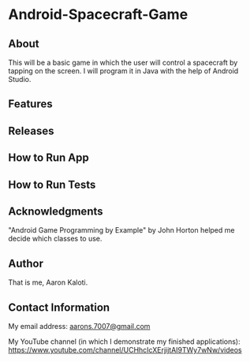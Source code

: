 # Android-Spacecraft-Game

About
-----

This will be a basic game in which the user will control a spacecraft by
tapping on the screen. I will program it in Java with the help of Android
Studio.

Features
--------



Releases
--------



How to Run App
--------------



How to Run Tests
----------------



Acknowledgments
---------------

"Android Game Programming by Example" by John Horton helped me decide
which classes to use.

Author
------

That is me, Aaron Kaloti.

Contact Information
-------------------

My email address: aarons.7007@gmail.com

My YouTube channel (in which I demonstrate my finished applications):
https://www.youtube.com/channel/UCHhcIcXErjijtAI9TWy7wNw/videos